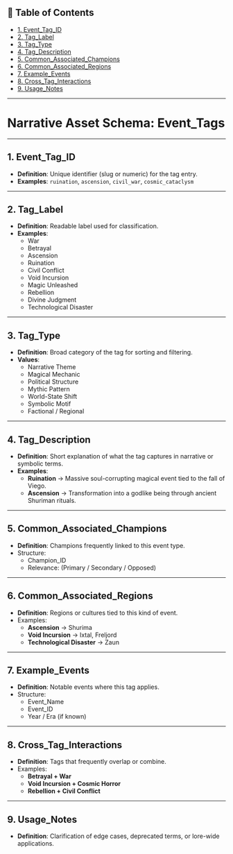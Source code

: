 ## 📘 Table of Contents

- [1. Event_Tag_ID](#1_event_tag_id)
- [2. Tag_Label](#2_tag_label)
- [3. Tag_Type](#3_tag_type)
- [4. Tag_Description](#4_tag_description)
- [5. Common_Associated_Champions](#5_common_associated_champions)
- [6. Common_Associated_Regions](#6_common_associated_regions)
- [7. Example_Events](#7_example_events)
- [8. Cross_Tag_Interactions](#8_cross_tag_interactions)
- [9. Usage_Notes](#9_usage_notes)

---
# **Narrative Asset Schema: Event_Tags**

---

## 1. Event_Tag_ID

- **Definition**: Unique identifier (slug or numeric) for the tag entry.
- **Examples**: `ruination`, `ascension`, `civil_war`, `cosmic_cataclysm`

---

## 2. Tag_Label

- **Definition**: Readable label used for classification.
- **Examples**:
  - War
  - Betrayal
  - Ascension
  - Ruination
  - Civil Conflict
  - Void Incursion
  - Magic Unleashed
  - Rebellion
  - Divine Judgment
  - Technological Disaster

---

## 3. Tag_Type

- **Definition**: Broad category of the tag for sorting and filtering.
- **Values**:
  - Narrative Theme
  - Magical Mechanic
  - Political Structure
  - Mythic Pattern
  - World-State Shift
  - Symbolic Motif
  - Factional / Regional

---

## 4. Tag_Description

- **Definition**: Short explanation of what the tag captures in narrative or symbolic terms.
- **Examples**:
  - **Ruination** → Massive soul-corrupting magical event tied to the fall of Viego.
  - **Ascension** → Transformation into a godlike being through ancient Shuriman rituals.

---

## 5. Common_Associated_Champions

- **Definition**: Champions frequently linked to this event type.
- Structure:
  - Champion_ID
  - Relevance: (Primary / Secondary / Opposed)

---

## 6. Common_Associated_Regions

- **Definition**: Regions or cultures tied to this kind of event.
- Examples:
  - **Ascension** → Shurima
  - **Void Incursion** → Ixtal, Freljord
  - **Technological Disaster** → Zaun

---

## 7. Example_Events

- **Definition**: Notable events where this tag applies.
- Structure:
  - Event_Name
  - Event_ID
  - Year / Era (if known)

---

## 8. Cross_Tag_Interactions

- **Definition**: Tags that frequently overlap or combine.
- Examples:
  - **Betrayal + War**
  - **Void Incursion + Cosmic Horror**
  - **Rebellion + Civil Conflict**

---

## 9. Usage_Notes

- **Definition**: Clarification of edge cases, deprecated terms, or lore-wide applications.
